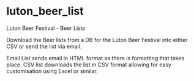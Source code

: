 # luton_beer_list
Luton Beer Festival - Beer Lists

Download the Beer lists from a DB for the Luton Beer Festival into either CSV or send the list via email. 

Email List sends email in HTML format as there is formatting that takes place. 
CSV list downloads the list in CSV format allowing for easy customisation using Excel or similar. 
